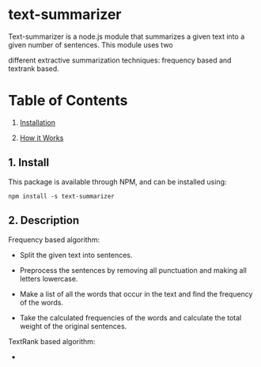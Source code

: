 # text-summarizer
Text-summarizer is a node.js module that summarizes a given text into a given number of sentences. This module uses two

different extractive summarization techniques: frequency based and textrank based. 

# Table of Contents

1. [ Installation ](#install)

2. [ How it Works ](#desc)

<a name="install"></a>
## 1. Install

This package is available through NPM, and can be installed using:

```
npm install -s text-summarizer
```

<a name="desc"></a>
## 2. Description

Frequency based algorithm:

- Split the given text into sentences.

- Preprocess the sentences by removing all punctuation and making all letters lowercase.

- Make a list of all the words that occur in the text and find the frequency of the words.

- Take the calculated frequencies of the words and calculate the total weight of the original sentences.

TextRank based algorithm:

-


